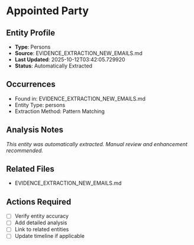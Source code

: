 # Appointed Party

## Entity Profile
- **Type**: Persons
- **Source**: EVIDENCE_EXTRACTION_NEW_EMAILS.md
- **Last Updated**: 2025-10-12T03:42:05.729920
- **Status**: Automatically Extracted

## Occurrences
- Found in: EVIDENCE_EXTRACTION_NEW_EMAILS.md
- Entity Type: persons
- Extraction Method: Pattern Matching

## Analysis Notes
*This entity was automatically extracted. Manual review and enhancement recommended.*

## Related Files
- EVIDENCE_EXTRACTION_NEW_EMAILS.md

## Actions Required
- [ ] Verify entity accuracy
- [ ] Add detailed analysis
- [ ] Link to related entities
- [ ] Update timeline if applicable
